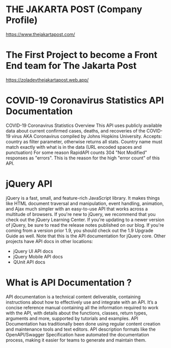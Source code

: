# THE JAKARTA POST (Company Profile)
https://www.thejakartapost.com/

# The First Project to become a Front End team for The Jakarta Post
https://zoladevthejakartapost.web.app/

# COVID-19 Coronavirus Statistics API Documentation
COVID-19 Coronavirus Statistics Overview
This API uses publicly available data about current confirmed cases, deaths, and recoveries of the COVID-19 virus AKA Coronavirus compiled by Johns Hopkins University. Accepts: country as filter parameter, otherwise returns all stats. Country name must match exactly with what is in the data (URL encoded spaces and punctuation) For some reason RapidAPI counts 304 "Not Modified" responses as "errors". This is the reason for the high "error count" of this API.


# jQuery API
jQuery is a fast, small, and feature-rich JavaScript library. It makes things like HTML document traversal and manipulation, event handling, animation, and Ajax much simpler with an easy-to-use API that works across a multitude of browsers. If you're new to jQuery, we recommend that you check out the jQuery Learning Center.
If you're updating to a newer version of jQuery, be sure to read the release notes published on our blog. If you're coming from a version prior 1.9, you should check out the 1.9 Upgrade Guide as well.
Note that this is the API documentation for jQuery core. Other projects have API docs in other locations:

* jQuery UI API docs
* jQuery Mobile API docs
* QUnit API docs


# What is API Documentation ?
API documentation is a technical content deliverable, containing instructions about how to effectively use and integrate with an API. 
It’s a concise reference manual containing all the information required to work with the API, with details about the functions, classes, return types, arguments and more, supported by tutorials and examples. API Documentation has traditionally been done using regular content creation and maintenance tools and text editors.
API description formats like the OpenAPI/Swagger Specification have automated the documentation process, making it easier for teams to generate and maintain them.


